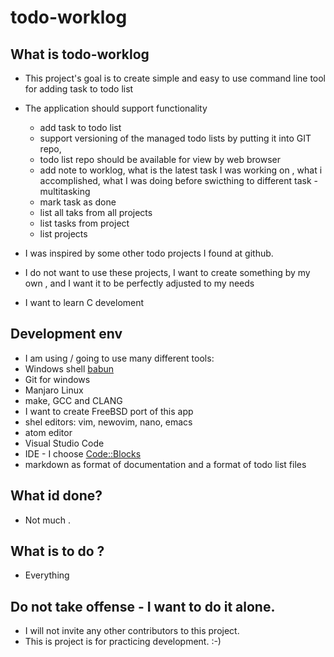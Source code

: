 # todo-worklog

## What is todo-worklog

* This project's goal is to create simple and easy to use command line tool for adding task to todo list 
* The application should support functionality
  * add task to todo list 
  * support versioning of the managed todo lists by putting it into GIT repo,
  * todo list repo should be available for view by web browser
  * add note to worklog, what is the latest task I was working on , what i accomplished, what I was doing before swicthing to different task - multitasking
  * mark task as done
  * list all taks from all projects
  * list tasks from project
  * list projects

* I was inspired by some other todo projects I found at github. 
* I do not want to use these projects, I want to create something by my own , and I want it to be perfectly adjusted to my needs
* I want to learn C develoment 

## Development env 

* I am using / going to use many different tools:
* Windows shell [babun](http://babun.github.io/)
 * Git for windows 
 * Manjaro Linux
 * make, GCC and CLANG
 * I want to create FreeBSD port of this app
 * shel editors: vim, newovim, nano, emacs
 * atom editor
 * Visual Studio Code
 * IDE - I choose [Code::Blocks](http://list.xmodulo.com/codeblocks.html)
 * markdown as format of documentation and a format of todo list files 

## What id done? 
* Not much .

## What is to do ? 
* Everything 

## Do not take offense - I want to do it alone. 
* I will not invite any other contributors to this project.  
* This is project is for practicing development. :-) 

